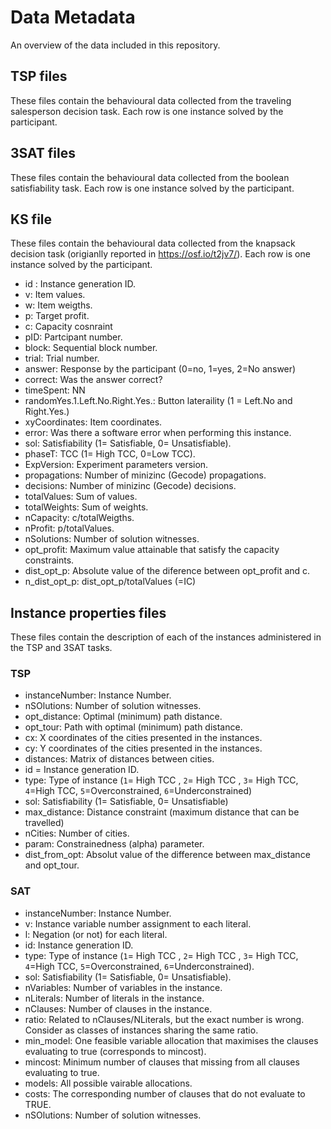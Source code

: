 # Data Metadata

An overview of the data included in this repository.

## TSP files

These files contain the behavioural data collected from the traveling salesperson decision task. Each row is one instance solved by the participant.




## 3SAT files

These files contain the behavioural data collected from the boolean satisfiability task. Each row is one instance solved by the participant.



## KS file

These files contain the behavioural data collected from the knapsack decision task (origianlly reported in https://osf.io/t2jv7/). Each row is one instance solved by the participant.

- id : Instance generation ID.
- v: Item values.
- w: Item weigths.
- p: Target profit.
- c: Capacity cosnraint
- pID: Partcipant number.
- block: Sequential block number.
- trial: Trial number.
- answer: Response by the participant (0=no, 1=yes, 2=No answer)
- correct: Was the answer correct?
- timeSpent: NN
- randomYes.1.Left.No.Right.Yes.: Button lateraility (1 = Left.No and Right.Yes.)
- xyCoordinates: Item coordinates.
- error: Was there a software error when performing this instance.
- sol: Satisfiability (1= Satisfiable, 0= Unsatisfiable).
- phaseT: TCC (1= High TCC, 0=Low TCC).
- ExpVersion: Experiment parameters version.
- propagations: Number of minizinc (Gecode) propagations.
- decisions: Number of minizinc (Gecode) decisions.
- totalValues: Sum of values.
- totalWeights: Sum of weights.
- nCapacity: c/totalWeigths.
- nProfit: p/totalValues.
- nSolutions: Number of solution witnesses.
- opt_profit: Maximum value attainable that satisfy the capacity constraints.
- dist_opt_p: Absolute value of the diference between opt_profit and c.
- n_dist_opt_p: dist_opt_p/totalValues (=IC)

## Instance properties files

These files contain the description of each of the instances administered in the TSP and 3SAT tasks.

### TSP

- instanceNumber: Instance Number.
- nSOlutions: Number of solution witnesses.
- opt_distance: Optimal (minimum) path distance.
- opt_tour: Path with optimal (minimum) path distance.
- cx: X coordinates of the cities presented in the instances.
- cy: Y coordinates of the cities presented in the instances.
- distances: Matrix of distances between cities.
- id = Instance generation ID.
- type: Type of instance (`1`= High TCC , `2`= High TCC , `3`= High TCC, `4`=High TCC, `5`=Overconstrained, `6`=Underconstrained)
- sol: Satisfiability (1= Satisfiable, 0= Unsatisfiable)
- max_distance: Distance constraint (maximum distance that can be travelled)
- nCities: Number of cities.
- param: Constrainedness (alpha) parameter.
- dist_from_opt: Absolut value of the difference between max_distance and opt_tour.

### SAT

- instanceNumber: Instance Number.
- v: Instance variable number assignment to each literal.
- l: Negation (or not) for each literal.
- id: Instance generation ID.
- type: Type of instance (`1`= High TCC , `2`= High TCC , `3`= High TCC, `4`=High TCC, `5`=Overconstrained, `6`=Underconstrained).
- sol: Satisfiability (1= Satisfiable, 0= Unsatisfiable).
- nVariables: Number of variables in the instance.
- nLiterals: Number of literals in the instance.
- nClauses: Number of clauses in the instance. 
- ratio: Related to nClauses/NLiterals, but the exact number is wrong. Consider as classes of instances sharing the same ratio.
- min_model: One feasible variable allocation that maximises the clauses evaluating to true (corresponds to mincost).
- mincost: Minimum number of clauses that missing from all clauses evaluating to true.
- models: All possible vairable allocations.
- costs: The corresponding number of clauses that do not evaluate to TRUE.
- nSOlutions: Number of solution witnesses.
